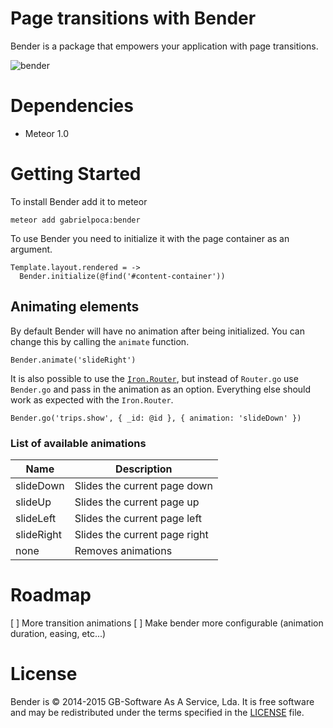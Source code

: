 # Page transitions with Bender

Bender is a package that empowers your application with page transitions.

![bender](http://madeira.hccanet.org/project2/michels_p2/website%20pics/bender.jpg)

# Dependencies

* Meteor 1.0

# Getting Started

To install Bender add it to meteor

```
meteor add gabrielpoca:bender
```

To use Bender you need to initialize it with the page container as an argument.

```
Template.layout.rendered = ->
  Bender.initialize(@find('#content-container'))
```

## Animating elements

By default Bender will have no animation after being initialized. You can change
this by calling the `animate` function.

```
Bender.animate('slideRight')
```

It is also possible to use the
[`Iron.Router`](http://eventedmind.github.io/iron-router/), but instead of
`Router.go` use `Bender.go` and pass in the animation as an option. Everything
else should work as expected with the `Iron.Router`.

```
Bender.go('trips.show', { _id: @id }, { animation: 'slideDown' })
```

### List of available animations

|Name      |Description|
|----------|-----------------------------|
|slideDown |Slides the current page down |
|slideUp   |Slides the current page up   |
|slideLeft |Slides the current page left |
|slideRight|Slides the current page right|
|none      |Removes animations           |

# Roadmap

[ ] More transition animations
[ ] Make bender more configurable (animation duration, easing, etc...)

# License
Bender is © 2014-2015 GB-Software As A Service, Lda.
It is free software and may be redistributed under the terms specified in the
[LICENSE](LICENSE) file.
